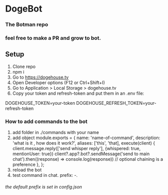 # DogeBot
### The Botman repo

### feel free to make a PR and grow to bot.

## Setup
1. Clone repo
1. npm i
1. Go to https://dogehouse.tv
1. Open Developer options (F12 or Ctrl+Shift+I)
1. Go to Application > Local Storage > dogehouse.tv
1. Copy your token and refresh-token and put them in an .env file:

DOGEHOUSE_TOKEN=your-token
DOGEHOUSE_REFRESH_TOKEN=your-refresh-token


### How to add commands to the bot
1. add folder in ./commands with your name
2. add object 
module.exports = {
    name: 'name-of-command',
    description: 'what is it , how does it work?',
    aliases: ['this', 'that],
    execute(client) {
        client.message.reply(['send whisper reply'], {whispered: true, mentionUser: true})
        client?.app?.bot?.sendMessage('send to main chat').then((response) => console.log(response)) // optional chaining is a preference
    },
};
3. reload the bot 
4. test command in chat. prefix: -.
#### 
*the default prefix is set in config.json*
